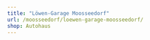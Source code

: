 ```yaml
---
title: "Löwen-Garage Moosseedorf"
url: /moosseedorf/loewen-garage-moosseedorf/
shop: Autohaus
---
```

